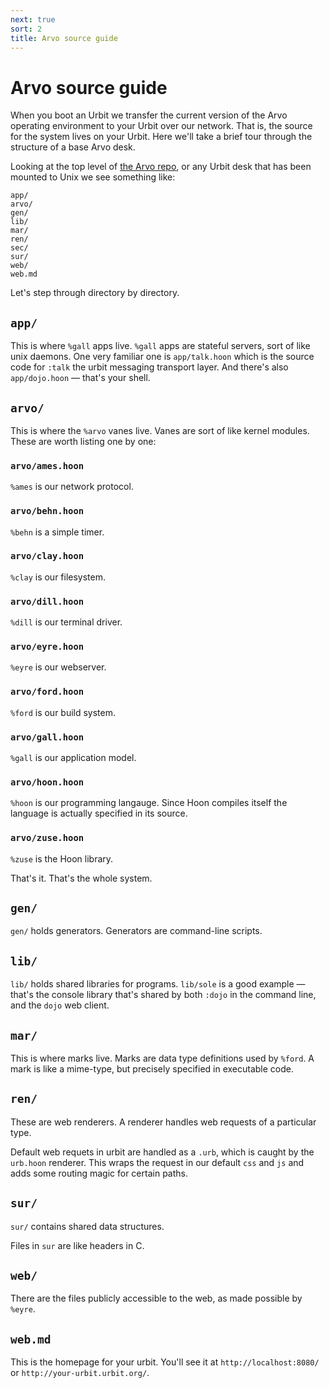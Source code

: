 ```yaml
---
next: true
sort: 2
title: Arvo source guide
---
```


# Arvo source guide

When you boot an Urbit we transfer the current version of the Arvo operating environment to your Urbit over our network.  That is, the source for the system lives on your Urbit.  Here we'll take a brief tour through the structure of a base Arvo desk.  

Looking at the top level of [the Arvo repo](http://github.com/urbit/arvo), or any Urbit desk that has been mounted to Unix we see something like:

    app/
    arvo/
    gen/
    lib/
    mar/
    ren/
    sec/
    sur/
    web/
    web.md

Let's step through directory by directory.

## `app/` 

This is where `%gall` apps live.  `%gall` apps are stateful servers, sort of like unix daemons.  One very familiar one is `app/talk.hoon` which is the source code for `:talk` the urbit messaging transport layer.  And there's also `app/dojo.hoon` — that's your shell.

## `arvo/`

This is where the `%arvo` vanes live.  Vanes are sort of like kernel modules. These are worth listing one by one:

### `arvo/ames.hoon`

`%ames` is our network protocol.

### `arvo/behn.hoon`

`%behn` is a simple timer.

### `arvo/clay.hoon`

`%clay` is our filesystem.

### `arvo/dill.hoon`

`%dill` is our terminal driver.

### `arvo/eyre.hoon`

`%eyre` is our webserver.

### `arvo/ford.hoon`

`%ford` is our build system.

### `arvo/gall.hoon`

`%gall` is our application model.

### `arvo/hoon.hoon`

`%hoon` is our programming langauge.  Since Hoon compiles itself the language is actually specified in its source.

### `arvo/zuse.hoon`

`%zuse` is the Hoon library.  

That's it.  That's the whole system. 

## `gen/`

`gen/` holds generators.  Generators are command-line scripts.

## `lib/`

`lib/` holds shared libraries for programs. `lib/sole` is a good example — that's the console library that's shared by both `:dojo` in the command line, and the `dojo` web client.

## `mar/`

This is where marks live.  Marks are data type definitions used by `%ford`.  A mark is like a mime-type, but precisely specified in executable code.  

## `ren/`

These are web renderers.  A renderer handles web requests of a particular type.  

Default web requets in urbit are handled as a `.urb`, which is caught by the `urb.hoon` renderer.  This wraps the request in our default `css` and `js` and adds some routing magic for certain paths.

## `sur/`

`sur/` contains shared data structures.  

Files in `sur` are like headers in C.

## `web/`

There are the files publicly accessible to the web, as made possible by `%eyre`.

## `web.md`

This is the homepage for your urbit.  You'll see it at `http://localhost:8080/` or `http://your-urbit.urbit.org/`.

